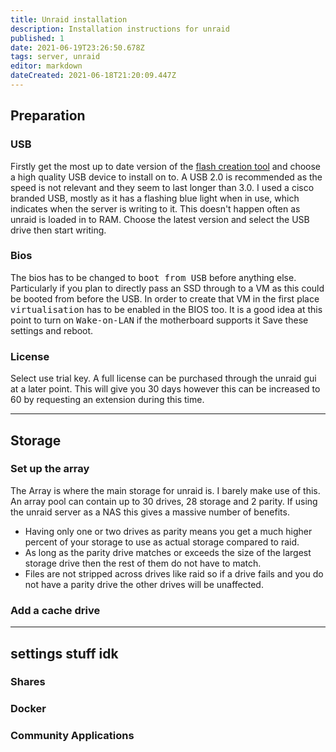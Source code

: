 ```yaml
---
title: Unraid installation 
description: Installation instructions for unraid
published: 1
date: 2021-06-19T23:26:50.678Z
tags: server, unraid
editor: markdown
dateCreated: 2021-06-18T21:20:09.447Z
---
```


## Preparation
### USB
Firstly get the most up to date version of the [flash creation tool](https://unraid.net/download) and choose a high quality USB device to install on to. A USB 2.0 is recommended as the speed is not relevant and they seem to last longer than 3.0. I used a cisco branded USB, mostly as it has a flashing blue light when in use, which indicates when the server is writing to it. This doesn't happen often as unraid is loaded in to RAM.
Choose the latest version and select the USB drive then start writing.
### Bios
The bios has to be changed to <kbd>boot from USB</kbd> before anything else. Particularly if you plan to directly pass an SSD through to a VM as this could be booted from before the USB.
In order to create that VM in the first place <kbd>virtualisation</kbd> has to be enabled in the BIOS too.
It is a good idea at this point to turn on <kbd>Wake-on-LAN</kbd> if the motherboard supports it
Save these settings and reboot.
### License
Select use trial key. A full license can be purchased through the unraid gui at a later point. This will give you 30 days however this can be increased to 60 by requesting an extension during this time.

---
## Storage
### Set up the array
The Array is where the main storage for unraid is. I barely make use of this.
An array pool can contain up to 30 drives, 28 storage and 2 parity. If using the unraid server as a NAS this gives a massive number of benefits.
- Having only one or two drives as parity means you get a much higher percent of your storage to use as actual storage compared to raid.
- As long as the parity drive matches or exceeds the size of the largest storage drive then the rest of them do not have to match.
- Files are not stripped across drives like raid so if a drive fails and you do not have a parity drive the other drives will be unaffected.

### Add a cache drive


---
## settings stuff idk
### Shares

### Docker

### Community Applications